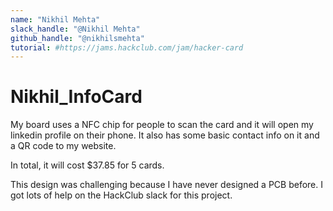 ```yaml
---
name: "Nikhil Mehta"
slack_handle: "@Nikhil Mehta"
github_handle: "@nikhilsmehta"
tutorial: #https://jams.hackclub.com/jam/hacker-card
---
```


# Nikhil_InfoCard

<!-- Describe your board in 2-3 sentences. What are you making? What will it do? -->
My board uses a NFC chip for people to scan the card and it will open my linkedin profile on their phone. It also has some basic contact info on it and a QR code to my website.
<!-- How much is it going to cost? -->
In total, it will cost $37.85 for 5 cards.
<!-- Tell us a little bit about your design process. What were some challenges? What helped? ***Totally optional*** -->
This design was challenging because I have never designed a PCB before. I got lots of help on the HackClub slack for this project.

